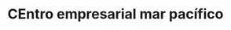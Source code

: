 ---
title: "CEntro empresarial mar pacífico"
url: /lecheria/centro-empresarial-mar-pacifico/
shop: centro comercial
---